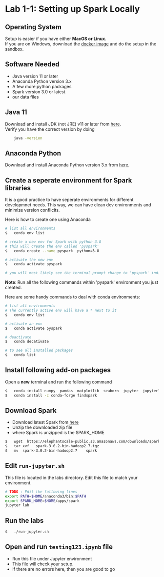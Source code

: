 <link rel='stylesheet' href='../assets/css/main.css'/>

# Lab 1-1: Setting up Spark Locally

## Operating System

Setup is easier if you have either **MacOS or Linux**.  
If you are on Windows, download the [docker image](https://hub.docker.com/repository/docker/elephantscale/es-training) and do the setup in the sandbox.

## Software Needed

- Java version 11 or later
- Anaconda Python version 3.x
- A few more python packages
- Spark version 3.0 or latest
- our data files

## Java 11

Download and install JDK (not JRE) v11 or later from [here](https://www.oracle.com/java/technologies/javase-jdk11-downloads.html).  
Verify you have the correct version by doing

```bash
    java -version
```

## Anaconda Python

Download and install Anaconda Python version 3.x from [here](https://www.anaconda.com/download/).

## Create a seperate environment for Spark libraries

It is a good practice to have seperate environments for different developmnet needs.  This way, we can have clean dev environments and minimize version conflicits.

Here is how to create one using Anaconda

```bash
# list all environments
$   conda env list

# create a new env for Spark with python 3.8
# this will create the env called 'pyspark'
$   conda create --name pyspark  python=3.8

# activate the new env
$   conda activate pyspark

# you will most likely see the terminal prompt change to 'pyspark' indicating that you are in the right dev environment
```

**Note**: Run all the following commands within 'pyspark' environment you just created.

Here are some handy commands to deal with conda environments:

```bash
# list all environments
# The currently active env will have a * next to it
$   conda env list

# activate an env
$   conda activate pyspark

# deactivate
$   conda decativate

# to see all installed packages
$   conda list
```


## Install following add-on packages

Open a **new** terminal and run the following command

```bash
$   conda install numpy  pandas  matplotlib  seaborn  jupyter  jupyterlab
$   conda install -c conda-forge findspark
```

## Download Spark

- Download latest Spark from [here](https://spark.apache.org/downloads.html)
- Unzip the downloaded zip file
- where Spark is unzipped is the SPARK_HOME

```bash
$   wget  https://elephantscale-public.s3.amazonaws.com/downloads/spark-3.0.2-bin-hadoop2.7.tgz
$   tar xvf   spark-3.0.2-bin-hadoop2.7.tgz
$   mv  spark-3.0.2-bin-hadoop2.7    spark
```

## Edit  `run-jupyter.sh`

This file is located in the labs directory. 
Edit this file to match your environment.

```bash
# TODO : Edit the following lines   
export PATH=$HOME/anaconda3/bin:$PATH   
export SPARK_HOME=$HOME/apps/spark   
jupyter lab   
```

## Run the labs

```bash
$   ./run-jupyter.sh
```

## Open and run `testing123.ipynb` file

- Run this file under Jupyter environment
- This file will check your setup.  
- If there are no errors here, then you are good to go
